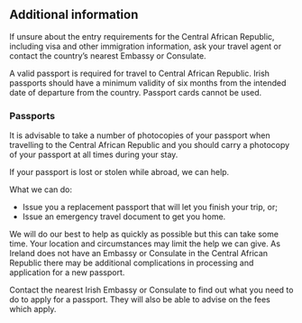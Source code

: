 ## Additional information

If unsure about the entry requirements for the Central African Republic, including visa and other immigration information, ask your travel agent or contact the country’s nearest Embassy or Consulate.

A valid passport is required for travel to Central African Republic. Irish passports should have a minimum validity of six months from the intended date of departure from the country. Passport cards cannot be used.

### **Passports**

It is advisable to take a number of photocopies of your passport when travelling to the Central African Republic and you should carry a photocopy of your passport at all times during your stay.

If your passport is lost or stolen while abroad, we can help.

What we can do:

* Issue you a replacement passport that will let you finish your trip, or;
* Issue an emergency travel document to get you home.

We will do our best to help as quickly as possible but this can take some time. Your location and circumstances may limit the help we can give. As Ireland does not have an Embassy or Consulate in the Central African Republic there may be additional complications in processing and application for a new passport.

Contact the nearest Irish Embassy or Consulate to find out what you need to do to apply for a passport. They will also be able to advise on the fees which apply.